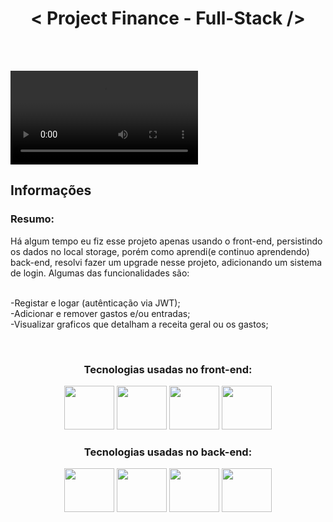 <h1  align="center">< Project Finance - Full-Stack /></h1>

 <br>
 <div align="center">
 </div>
 <br>
 
 <video src="https://user-images.githubusercontent.com/104663666/200150360-c2a18fc8-6ff1-43ca-b11a-a7e542a0475c.mp4"></video>
 <br>
 


<h2>Informações</h2>
  
<h3>Resumo:</h3> Há algum tempo eu fiz esse projeto apenas usando o front-end, persistindo os dados no local storage, porém como aprendi(e continuo aprendendo) back-end, resolvi fazer um upgrade nesse projeto, adicionando um sistema de login. Algumas das funcionalidades são:
<br/>
<br/>

-Registar e logar (autênticação via JWT);<br/>
-Adicionar e remover gastos e/ou entradas;<br/>
-Visualizar graficos que detalham a receita geral ou os gastos;<br/>
  
 <br>
 
<div align="center">
<h3>Tecnologias usadas no front-end:</h3>
 
 <div>
 <img height="70" width="80" src="https://cdn.jsdelivr.net/gh/devicons/devicon/icons/html5/html5-original.svg" />
 <img height="70" width="80" src="https://cdn.jsdelivr.net/gh/devicons/devicon/icons/css3/css3-original.svg" />
 <img height="70" width="80" src="https://cdn.jsdelivr.net/gh/devicons/devicon/icons/javascript/javascript-plain.svg" />
 <img height="70" width="80" src="https://cdn.jsdelivr.net/gh/devicons/devicon/icons/react/react-original.svg" />

 </div>
 
 
 <h3>Tecnologias usadas no back-end:</h3>
 
 <div>
 <img height="70" width="80" src="https://cdn.jsdelivr.net/gh/devicons/devicon/icons/nodejs/nodejs-original.svg" />
 <img height="70" width="80" src="https://cdn.jsdelivr.net/gh/devicons/devicon/icons/mysql/mysql-original-wordmark.svg" />
 <img height="70" width="80" src="https://cdn.jsdelivr.net/gh/devicons/devicon/icons/sequelize/sequelize-original-wordmark.svg" />
 <img height="70" width="80" src="https://cdn.jsdelivr.net/gh/devicons/devicon/icons/heroku/heroku-plain-wordmark.svg" />
 

 

 </div>
 
 
 
 
 
 
 </div>
